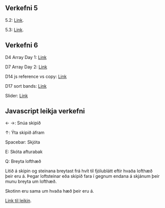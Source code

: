 ## Verkefni 5

5.2: [Link](https://johannhawk.github.io/jcs-jvs-2019/verk5/verk52.html).

5.3: [Link](https://johannhawk.github.io/jcs-jvs-2019/verk5/verk53.html).

## Verkefni 6

D4 Array Day 1: [Link](https://johannhawk.github.io/jcs-jvs-2019/verk6/d4%20Array%20Day%201.html)

D7 Array Day 2: [Link](https://johannhawk.github.io/jcs-jvs-2019/verk6/d7%20Array%20Day%202.html)

D14 js reference vs copy: [Link](https://johannhawk.github.io/jcs-jvs-2019/verk6/d14%20js%20reference%20vs%20copy.html)

D17 sort bands: [Link](https://johannhawk.github.io/jcs-jvs-2019/verk6/d17%20sort%20bands.html)

Slider: [Link](https://johannhawk.github.io/jcs-jvs-2019/verk6/v6_sliders.html)

## Javascript leikja verkefni

← →: Snúa skipið

↑: Ýta skipið áfram

Spacebar: Skjóta

E: Skóta afturabak

Q: Breyta lofthæð

Litið á skipin og steinana breytast frá hvít til fjólublátt eftir hvaða lofthæð þeir eru á.
Þegar loftsteinar eða skipið fara í gegnum endana á skjánum þeir munu breyta um lofthæð.

Skotinn eru sama um hvaða hæð þeir eru á.

[Link til leikin](https://johannhawk.github.io/jcs-jvs-2019/game1/fa.html).
